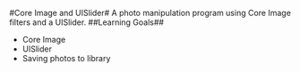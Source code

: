 #Core Image and UISlider#
A photo manipulation program using Core Image filters and a UISlider.
##Learning Goals##
<ul>
<li>Core Image</li>
<li>UISlider</li>
<li>Saving photos to library</li>
</ul>
